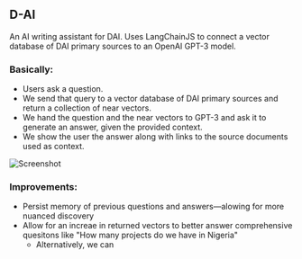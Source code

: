 ## D-AI

An AI writing assistant for DAI. Uses LangChainJS to connect a vector database of DAI primary sources to an OpenAI GPT-3 model. 

### Basically:

* Users ask a question.
* We send that query to a vector database of DAI primary sources and return a collection of near vectors.
* We hand the question and the near vectors to GPT-3 and ask it to generate an answer, given the provided context.
* We show the user the answer along with links to the source documents used as context.

![Screenshot](https://dai-assets.s3.amazonaws.com/trash/Screen%20Shot%202023-05-25%20at%202.03.56%20PM.png "Screenshot of the application in action")

### Improvements:

* Persist memory of previous questions and answers—alowing for more nuanced discovery
* Allow for an increae in returned vectors to better answer comprehensive quesitons like "How many projects do we have in Nigeria"
  * Alternatively, we can  
